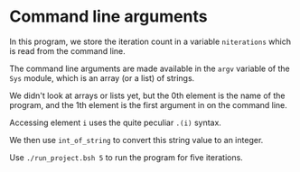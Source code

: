 # Command line arguments

In this program, we store the iteration count in a variable `niterations` which is read from the command line.


The command line arguments are made available in the `argv` variable of the `Sys` module, which is an array (or a list) of strings.

We didn't look at arrays or lists yet, but the 0th element is the name of the program, and the 1th element is the first argument in on the command line.

Accessing element `i` uses the quite peculiar `.(i)` syntax.

We then use `int_of_string` to convert this string value to an integer.

Use `./run_project.bsh 5` to run the program for five iterations.
